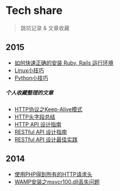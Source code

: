 Tech share
==========
> 跳坑记录 & 文章收藏

2015
----

- [如何快速正确的安装 Ruby, Rails 运行环境](ruby/install_ruby.md)
- [Linux小技巧](Linux/Linux_Tips.md)
- [Python小技巧](python/Python_Tips.md)

##### 个人收藏整理的文章

- [HTTP协议之Keep-Alive模式](import/http/http_protocol_KeepAlive.md)
- [HTTP头字段总结](import/http/summary_of_http_header.md)
- [HTTP API 设计指南](import/http/HTTP_API_design_guide.md)
- [RESTful API 设计指南](import/http/RESTFUL_API_design_guide.md)
- [RESTful API 设计最佳实践](import/http/RESTFUL_API_best_practice.md)


2014
----

- [使用PHP得到所有的HTTP请求头](php/read_any_request_header_in_PHP.md)
- [WAMP安装之msvcr100.dll丢失问题](2014/2014-11-18-WAMP_setup_error.md)